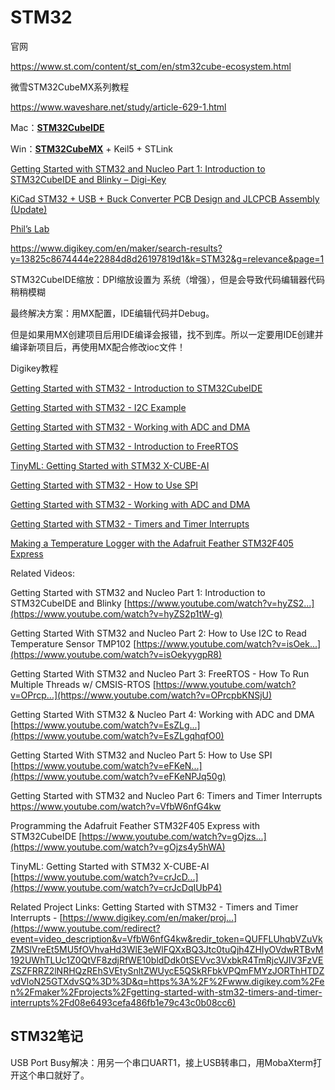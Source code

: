 # STM32



官网

https://www.st.com/content/st_com/en/stm32cube-ecosystem.html

微雪STM32CubeMX系列教程

https://www.waveshare.net/study/article-629-1.html

Mac：[**STM32CubeIDE**](https://www.st.com/en/development-tools/stm32cubeide.html)

Win：[**STM32CubeMX**](https://www.st.com/en/development-tools/stm32cubemx.html) + Keil5 + STLink

[Getting Started with STM32 and Nucleo Part 1: Introduction to STM32CubeIDE and Blinky – Digi-Key](https://www.youtube.com/watch?v=hyZS2p1tW-g)

[KiCad STM32 + USB + Buck Converter PCB Design and JLCPCB Assembly (Update)](https://www.youtube.com/watch?v=C7-8nUU6e3E)

[Phil’s Lab](https://www.youtube.com/c/PhilS94)

https://www.digikey.com/en/maker/search-results?y=13825c8674444e22884d8d26197819d1&k=STM32&g=relevance&page=1

STM32CubeIDE缩放：DPI缩放设置为 系统（增强），但是会导致代码编辑器代码稍稍模糊

最终解决方案：用MX配置，IDE编辑代码并Debug。

但是如果用MX创建项目后用IDE编译会报错，找不到库。所以一定要用IDE创建并编译新项目后，再使用MX配合修改ioc文件！



Digikey教程

[Getting Started with STM32 - Introduction to STM32CubeIDE](https://www.digikey.com/en/maker/projects/getting-started-with-stm32-introduction-to-stm32cubeide/6a6c60a670c447abb90fd0fd78008697)

[Getting Started with STM32 - I2C Example](https://www.digikey.com/en/maker/projects/getting-started-with-stm32-i2c-example/ba8c2bfef2024654b5dd10012425fa23)

[Getting Started with STM32 - Working with ADC and DMA](https://www.digikey.com/en/maker/projects/getting-started-with-stm32-working-with-adc-and-dma/f5009db3a3ed4370acaf545a3370c30c)

[Getting Started with STM32 - Introduction to FreeRTOS](https://www.digikey.com/en/maker/projects/getting-started-with-stm32-introduction-to-freertos/ad275395687e4d85935351e16ec575b1)

[TinyML: Getting Started with STM32 X-CUBE-AI](https://www.digikey.com/en/maker/projects/tinyml-getting-started-with-stm32-x-cube-ai/f94e1c8bfc1e4b6291d0f672d780d2c0)

[Getting Started with STM32 - How to Use SPI](https://www.digikey.com/en/maker/projects/getting-started-with-stm32-how-to-use-spi/09eab3dfe74c4d0391aaaa99b0a8ee17)

[Getting Started with STM32 - Working with ADC and DMA](https://www.digikey.com/en/maker/projects/getting-started-with-stm32-working-with-adc-and-dma/f5009db3a3ed4370acaf545a3370c30c)

[Getting Started with STM32 - Timers and Timer Interrupts](https://www.digikey.com/en/maker/projects/getting-started-with-stm32-timers-and-timer-interrupts/d08e6493cefa486fb1e79c43c0b08cc6)

[Making a Temperature Logger with the Adafruit Feather STM32F405 Express](https://www.digikey.com/en/maker/projects/making-a-temperature-logger-with-the-adafruit-feather-stm32f405-express/11ea860d54074a19bb75cb6425e6d0b0)

Related Videos: 

Getting Started with STM32 and Nucleo Part 1: Introduction to STM32CubeIDE and Blinky [https://www.youtube.com/watch?v=hyZS2...](https://www.youtube.com/watch?v=hyZS2p1tW-g) 

Getting Started With STM32 and Nucleo Part 2: How to Use I2C to Read Temperature Sensor TMP102 [https://www.youtube.com/watch?v=isOek...](https://www.youtube.com/watch?v=isOekyygpR8) 

Getting Started With STM32 and Nucleo Part 3: FreeRTOS - How To Run Multiple Threads w/ CMSIS-RTOS [https://www.youtube.com/watch?v=OPrcp...](https://www.youtube.com/watch?v=OPrcpbKNSjU) 

Getting Started With STM32 & Nucleo Part 4: Working with ADC and DMA [https://www.youtube.com/watch?v=EsZLg...](https://www.youtube.com/watch?v=EsZLgqhqfO0) 

Getting Started With STM32 and Nucleo Part 5: How to Use SPI [https://www.youtube.com/watch?v=eFKeN...](https://www.youtube.com/watch?v=eFKeNPJq50g) 

Getting Started with STM32 and Nucleo Part 6: Timers and Timer Interrupts https://www.youtube.com/watch?v=VfbW6nfG4kw



Programming the Adafruit Feather STM32F405 Express with STM32CubeIDE [https://www.youtube.com/watch?v=gOjzs...](https://www.youtube.com/watch?v=gOjzs4y5hWA) 

TinyML: Getting Started with STM32 X-CUBE-AI [https://www.youtube.com/watch?v=crJcD...](https://www.youtube.com/watch?v=crJcDqIUbP4) 

Related Project Links: Getting Started with STM32 - Timers and Timer Interrupts - [https://www.digikey.com/en/maker/proj...](https://www.youtube.com/redirect?event=video_description&v=VfbW6nfG4kw&redir_token=QUFFLUhqbVZuVkZMSlVreEt5MU5fOVhvaHd3WlE3eWlFQXxBQ3Jtc0tuQjh4ZHIyOVdwRTBvM192UWhTLUc1Z0QtVF8zdjRfWE10bldDdk0tSEVvc3VxbkR4TmRjcVJIV3FzVEZSZFRRZ2lNRHQzREhSVEtySnltZWUycE5QSkRFbkVPQmFMYzJORThHTDZvdVloN25GTXdvSQ%3D%3D&q=https%3A%2F%2Fwww.digikey.com%2Fen%2Fmaker%2Fprojects%2Fgetting-started-with-stm32-timers-and-timer-interrupts%2Fd08e6493cefa486fb1e79c43c0b08cc6)



## STM32笔记

USB Port Busy解决：用另一个串口UART1，接上USB转串口，用MobaXterm打开这个串口就好了。

